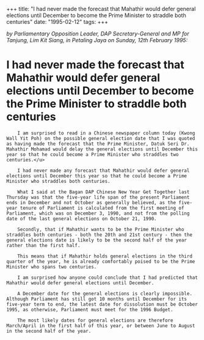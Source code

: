 +++ 
title: "I had never made the forecast that Mahathir would defer general elections until December to become the Prime Minister to straddle both centuries"
date: "1995-02-12"
tags:
+++

_by Parliamentary Opposition Leader, DAP Secretary-General and MP for Tanjung, Lim Kit Siang, in Petaling Jaya on Sunday, 12th February 1995:_

# I had never made the forecast that Mahathir would defer general elections until December to become the Prime Minister to straddle both centuries

		I am surprised to read in a Chinese newspaper column today (Kwong Wall Yit Poh) on the possible general election date that I was quoted as having made the forecast that the Prime Minister, Datuk Seri Dr. Mahathir Mohamad would delay the general elections until December this year so that he could become a Prime Minister who straddles two centuries.</u>

		I had never made any forecast that Mahathir would defer general elections until December this year so that he could become a Prime Minister who straddles both centuries.

		What I said at the Bagan DAP Chinese New Year Get Together last Thursday was that the five-year life span of the present Parliament ends in December and not October as generally believed, as the five-year tenure of Parliament is calculated from the first meeting of Parliament, which was on December 3, 1990, and not from the polling date of the last general elections on October 21, 1990.

		Secondly, that if Mahathir wants to be the Prime Minister who straddles both centuries - both the 20th and 21st century - then the general elections date is likely to be the second half of the year rather than the first half.

		This means that if Mahathir holds general elections in the third quarter of the year, he is already comfortably poised to be the Prime Minister who spans two centuries.

		I am surprised how anyone could conclude that I had predicted that Mahathir would defer general elections until December.

		A December date for the general elections is clearly impossible. Although Parliament has still got 10 months until December for its five-year term to end, the latest date for dissolution must be October 1995, as otherwise, Parliament must meet for the 1996 Budget.

		The most likely dates for general elections are therefore March/April in the first half of this year, or between June to August in the second half of the year.
 
